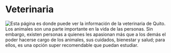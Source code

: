 # Veterinaria
![Esta página es donde puede ver la información de la veterinaria de Quito.](https://facultades.unab.cl/cienciasdelavida/wp-content/uploads/2022/02/AdobeStock_107432576-scaled.jpeg)
Los animales son una parte importante en la vida de las personas.
Sin embargo, existen personas a quienes les apasionan más que a los demás el poder hacerse cargo de los animales, sus cuidados, bienestar y salud; para ellos, es una opción super recomendable que puedan estudiar.
